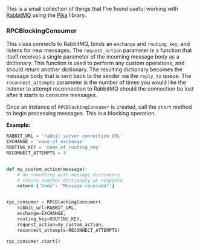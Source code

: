 This is a small collection of things that I've found useful working with [RabbitMQ](http://www.rabbitmq.com/) using the [Pika](https://pika.readthedocs.org/en/latest/) library.


### RPCBlockingConsumer

This class connects to RabbitMQ, binds an `exchange` and `routing_key`, and listens for new messages. The `request_action` parameter is a function that itself receives a single parameter of the incoming message body as a dictionary. This function is used to perform any custom operations, and should return another dictionary. The resulting dictionary becomes the message body that is sent back to the sender via the `reply_to` queue. The `reconnect_attempts` parameter is the number of times you would like the listener to attempt reconnection to RabbitMQ should the connection be lost after it starts to consume messages.

Once an instance of `RPCBlockingConsumer` is created, call the `start` method to begin processing messages. This is a blocking operation.

**Example:**
```python
RABBIT_URL = 'rabbit server connection URL'
EXCHANGE = 'name_of_exchange'
ROUTING_KEY = 'name_of_routing_key'
RECONNECT_ATTEMPTS = 3


def my_custom_action(message):
    # do something with message dictionary
    # return another dictionary as response
    return {'body': 'Message received!'}


rpc_consumer = RPCBlockingConsumer(
    rabbit_url=RABBIT_URL,
    exchange=EXCHANGE,
    routing_key=ROUTING_KEY,
    request_action=my_custom_action,
    reconnect_attempts=RECONNECT_ATTEMPTS)

rpc_consumer.start()
```
